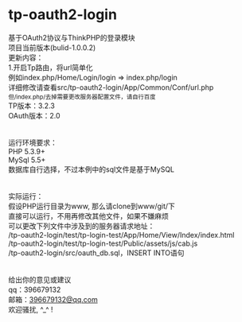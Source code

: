 # tp-oauth2-login
基于OAuth2协议与ThinkPHP的登录模块<br/>
项目当前版本(bulid-1.0.0.2)<br/>
更新内容：<br/>
1.开启Tp路由，将url简单化<br/>
例如index.php/Home/Login/login => index.php/login<br/>
详细修改请查看src/tp-oauth2-login/App/Common/Conf/url.php<br/>
<small>但/index.php/去掉需要更改服务器配置文件，请自行百度</small>
<br/>
TP版本：3.2.3<br/>
OAuth版本：2.0<br/>
<br/>
<br/>
运行环境要求：<br/>
PHP&nbsp;5.3.9+<br/>
MySql&nbsp;5.5+<br/>
数据库自行选择，不过本例中的sql文件是基于MySQL<br/>
<br/>
<br/>
实际运行：<br/>
假设PHP运行目录为www, 那么请clone到www/git/下<br/>
直接可以运行，不用再修改其他文件，如果不嫌麻烦<br/>
可以更改下列文件中涉及到的服务器请求地址：<br/>
/tp-oauth2-login/test/tp-login-test/App/Home/View/Index/index.html<br/>
/tp-oauth2-login/test/tp-login-test/Public/assets/js/cab.js<br/>
/tp-oauth2-login/src/oauth_db.sql，INSERT INTO语句<br/>
<br/>
<br/>
给出你的意见或建议<br/>
qq：396679132<br/>
邮箱：396679132@qq.com<br/>
欢迎骚扰, ^_^ !<br/>
<br/>
